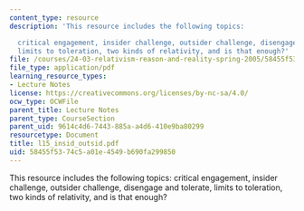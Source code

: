 ```yaml
---
content_type: resource
description: 'This resource includes the following topics:

  critical engagement, insider challenge, outsider challenge, disengage and tolerate,
  limits to toleration, two kinds of relativity, and is that enough?'
file: /courses/24-03-relativism-reason-and-reality-spring-2005/58455f5374c5a01e4549b690fa299850_l15_insid_outsid.pdf
file_type: application/pdf
learning_resource_types:
- Lecture Notes
license: https://creativecommons.org/licenses/by-nc-sa/4.0/
ocw_type: OCWFile
parent_title: Lecture Notes
parent_type: CourseSection
parent_uid: 9614c4d6-7443-885a-a4d6-410e9ba80299
resourcetype: Document
title: l15_insid_outsid.pdf
uid: 58455f53-74c5-a01e-4549-b690fa299850
---
```

This resource includes the following topics:
critical engagement, insider challenge, outsider challenge, disengage and tolerate, limits to toleration, two kinds of relativity, and is that enough?